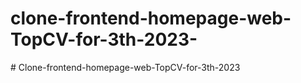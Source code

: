 # clone-frontend-homepage-web-TopCV-for-3th-2023-
#   C l o n e - f r o n t e n d - h o m e p a g e - w e b - T o p C V - f o r - 3 t h - 2 0 2 3  
 
